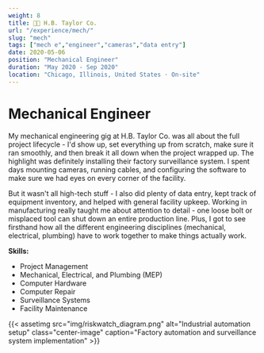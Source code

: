 ```yaml
---
weight: 8
title: 🧑‍🔧 H.B. Taylor Co.
url: "/experience/mech/"
slug: "mech"
tags: ["mech e","engineer","cameras","data entry"]
date: 2020-05-06
position: "Mechanical Engineer"
duration: "May 2020 - Sep 2020"
location: "Chicago, Illinois, United States · On-site"
---
```

# Mechanical Engineer

My mechanical engineering gig at H.B. Taylor Co. was all about the full project lifecycle - I'd show up, set everything up from scratch, make sure it ran smoothly, and then break it all down when the project wrapped up. The highlight was definitely installing their factory surveillance system. I spent days mounting cameras, running cables, and configuring the software to make sure we had eyes on every corner of the facility.

But it wasn't all high-tech stuff - I also did plenty of data entry, kept track of equipment inventory, and helped with general facility upkeep. Working in manufacturing really taught me about attention to detail - one loose bolt or misplaced tool can shut down an entire production line. Plus, I got to see firsthand how all the different engineering disciplines (mechanical, electrical, plumbing) have to work together to make things actually work.

**Skills:**

- Project Management
- Mechanical, Electrical, and Plumbing (MEP)
- Computer Hardware
- Computer Repair
- Surveillance Systems
- Facility Maintenance

{{< assetimg src="img/riskwatch_diagram.png" alt="Industrial automation setup" class="center-image" caption="Factory automation and surveillance system implementation" >}}
